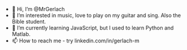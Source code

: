 - 👋 Hi, I’m @MrGerlach
- 👀 I’m interested in music, love to play on my guitar and sing. Also the Bible student. 
- 🌱 I’m currently learning JavaScript, but I used to learn Python and Matlab.
- 📫 How to reach me - try linkedin.com/in/gerlach-m

<!---
MrGerlach/MrGerlach is a ✨ special ✨ repository because its `README.md` (this file) appears on your GitHub profile.
You can click the Preview link to take a look at your changes.
--->
